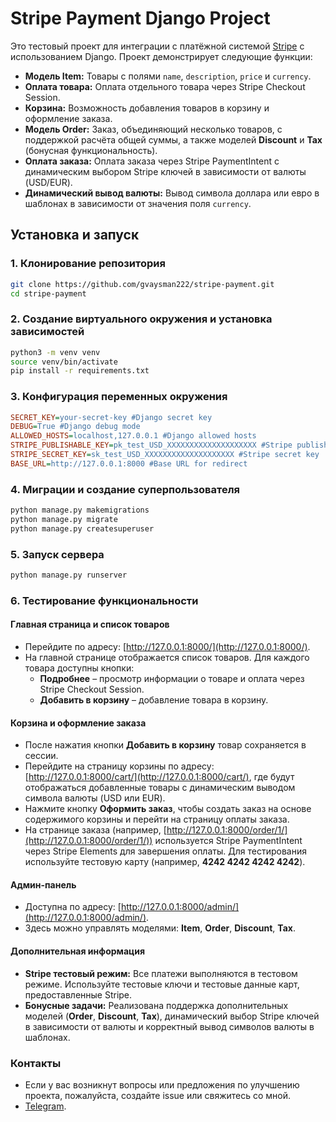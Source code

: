 # Stripe Payment Django Project

Это тестовый проект для интеграции с платёжной системой [Stripe](https://stripe.com/docs) с использованием Django. Проект демонстрирует следующие функции:

- **Модель Item:** Товары с полями `name`, `description`, `price` и `currency`.
- **Оплата товара:** Оплата отдельного товара через Stripe Checkout Session.
- **Корзина:** Возможность добавления товаров в корзину и оформление заказа.
- **Модель Order:** Заказ, объединяющий несколько товаров, с поддержкой расчёта общей суммы, а также моделей **Discount** и **Tax** (бонусная функциональность).
- **Оплата заказа:** Оплата заказа через Stripe PaymentIntent с динамическим выбором Stripe ключей в зависимости от валюты (USD/EUR).
- **Динамический вывод валюты:** Вывод символа доллара или евро в шаблонах в зависимости от значения поля `currency`.

## Установка и запуск

### 1. Клонирование репозитория

```bash
git clone https://github.com/gvaysman222/stripe-payment.git
cd stripe-payment
```

### 2. Создание виртуального окружения и установка зависимостей

```bash
python3 -m venv venv
source venv/bin/activate
pip install -r requirements.txt
```

### 3. Конфигурация переменных окружения

```ini
SECRET_KEY=your-secret-key #Django secret key
DEBUG=True #Django debug mode
ALLOWED_HOSTS=localhost,127.0.0.1 #Django allowed hosts
STRIPE_PUBLISHABLE_KEY=pk_test_USD_XXXXXXXXXXXXXXXXXXXX #Stripe publishable key
STRIPE_SECRET_KEY=sk_test_USD_XXXXXXXXXXXXXXXXXXXX #Stripe secret key
BASE_URL=http://127.0.0.1:8000 #Base URL for redirect
```

### 4. Миграции и создание суперпользователя

```bash
python manage.py makemigrations
python manage.py migrate
python manage.py createsuperuser
```

### 5. Запуск сервера

```bash
python manage.py runserver
```

### 6. Тестирование функциональности

#### Главная страница и список товаров
- Перейдите по адресу: [http://127.0.0.1:8000/](http://127.0.0.1:8000/).
- На главной странице отображается список товаров. Для каждого товара доступны кнопки:
  - **Подробнее** – просмотр информации о товаре и оплата через Stripe Checkout Session.
  - **Добавить в корзину** – добавление товара в корзину.

#### Корзина и оформление заказа
- После нажатия кнопки **Добавить в корзину** товар сохраняется в сессии.
- Перейдите на страницу корзины по адресу: [http://127.0.0.1:8000/cart/](http://127.0.0.1:8000/cart/), где будут отображаться добавленные товары с динамическим выводом символа валюты (USD или EUR).
- Нажмите кнопку **Оформить заказ**, чтобы создать заказ на основе содержимого корзины и перейти на страницу оплаты заказа.
- На странице заказа (например, [http://127.0.0.1:8000/order/1/](http://127.0.0.1:8000/order/1/)) используется Stripe PaymentIntent через Stripe Elements для завершения оплаты. Для тестирования используйте тестовую карту (например, **4242 4242 4242 4242**).

#### Админ-панель
- Доступна по адресу: [http://127.0.0.1:8000/admin/](http://127.0.0.1:8000/admin/).
- Здесь можно управлять моделями: **Item**, **Order**, **Discount**, **Tax**.

#### Дополнительная информация
- **Stripe тестовый режим:** Все платежи выполняются в тестовом режиме. Используйте тестовые ключи и тестовые данные карт, предоставленные Stripe.
- **Бонусные задачи:** Реализована поддержка дополнительных моделей (**Order**, **Discount**, **Tax**), динамический выбор Stripe ключей в зависимости от валюты и корректный вывод символов валюты в шаблонах.

### Контакты
- Если у вас возникнут вопросы или предложения по улучшению проекта, пожалуйста, создайте issue или свяжитесь со мной.
- [Telegram](https://t.me/Gvaysman).
